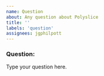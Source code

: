 ```yaml
---
name: Question
about: Any question about Polyslice
title: ''
labels: 'question'
assignees: jgphilpott
---
```


### Question:

Type your question here.